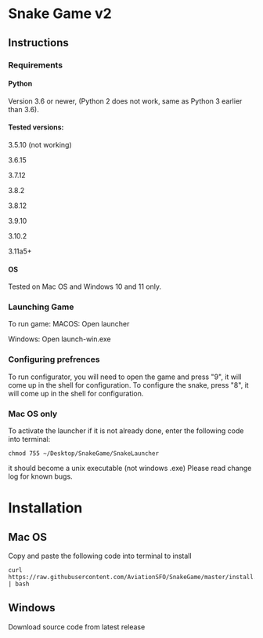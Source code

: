 # Snake Game v2
## Instructions
### Requirements
#### Python

Version 3.6 or newer, (Python 2 does not work, same as Python 3 earlier than 3.6).
#### Tested versions:
3.5.10 (not working)

3.6.15

3.7.12

3.8.2

3.8.12

3.9.10

3.10.2

3.11a5+
#### OS

Tested on Mac OS and Windows 10 and 11 only.
### Launching Game
To run game:
MACOS: Open launcher

Windows: Open launch-win.exe

### Configuring prefrences

To run configurator, you will need to open the game and press "9", it will come up in the shell for configuration.
To configure the snake, press "8", it will come up in the shell for configuration.
### Mac OS only
To activate the launcher if it is not already done, enter the following code into terminal: 
```shell
chmod 755 ~/Desktop/SnakeGame/SnakeLauncher
```
it should become a unix executable (not windows .exe)
Please read change log for known bugs.

# Installation
## Mac OS
Copy and paste the following code into terminal to install
```shell
curl https://raw.githubusercontent.com/AviationSFO/SnakeGame/master/install.sh | bash
```

## Windows
Download source code from latest release